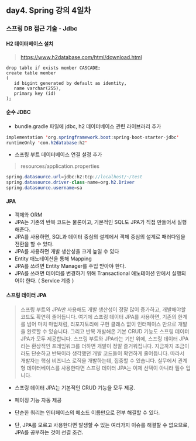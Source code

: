 ## day4. Spring 강의 4일차

### 스프링 DB 접근 기술 - Jdbc
#### H2 데이터베이스 설치
> https://www.h2database.com/html/download.html
```
drop table if exists member CASCADE;
create table member
(
   id bigint generated by default as identity,
   name varchar(255),
   primary key (id)
);
```

#### 순수 JDBC
* bundle.gradle 파일에 jdbc, h2 데이터베이스 관련 라이브러리 추가
```JAVA
implementation 'org.springframework.boot:spring-boot-starter-jdbc'
runtimeOnly 'com.h2database:h2'
```

* 스프링 부트 데이터베이스 연결 설정 추가
> resources/application.properties
```JAVA
spring.datasource.url=jdbc:h2:tcp://localhost/~/test
spring.datasource.driver-class-name=org.h2.Driver
spring.datasource.username=sa
```

#### JPA
* 객체와 ORM
* JPA는 기존의 반복 코드는 물론이고, 기본적인 SQL도 JPA가 직접 만들어서 실행해준다.
* JPA를 사용하면, SQL과 데이터 중심의 설계에서 객체 중심의 설계로 패러다임을 전환을 할 수 있다.
* JPA를 사용하면 개발 생산성을 크게 높일 수 있다
* Entity 애노테이션을 통해 Mapping
* JPA를 쓰려면 Entity Manager를 주입 받아야 한다.
* JPA를 쓰려면 데이터를 변경하기 위해 Transactional 애노테이션 안에서 실행되어야 한다. ( Service 계층 )

#### 스프링 데이터 JPA
> 스프링 부트와 JPA만 사용해도 개발 생산성이 정말 많이 증가하고, 개발해야할 코드도 확연히 줄어듭니다. 
여기에 스프링 데이터 JPA를 사용하면, 기존의 한계를 넘어 마치 마법처럼, 리포지토리에 구현 클래스 없이
인터페이스 만으로 개발을 완료할 수 있습니다. 그리고 반복 개발해온 기본 CRUD 기능도 스프링 데이터
JPA가 모두 제공합니다.
스프링 부트와 JPA라는 기반 위에, 스프링 데이터 JPA라는 환상적인 프레임워크를 더하면 개발이 정말
즐거워집니다. 지금까지 조금이라도 단순하고 반복이라 생각했던 개발 코드들이 확연하게 줄어듭니다. 
따라서 개발자는 핵심 비즈니스 로직을 개발하는데, 집중할 수 있습니다.
실무에서 관계형 데이터베이스를 사용한다면 스프링 데이터 JPA는 이제 선택이 아니라 필수 입니다.

* 스프링 데이터 JPA는 기본적인 CRUD 기능을 모두 제공.
* 페이징 기능 자동 제공
* 단순한 쿼리는 인터페이스의 메소드 이름만으로 전부 해결할 수 있다.

* 단, JPA를 모르고 사용한다면 발생할 수 있는 여러가지 이슈를 해결할 수 없으므로, JPA를 공부하는 것이 선결 조건.


